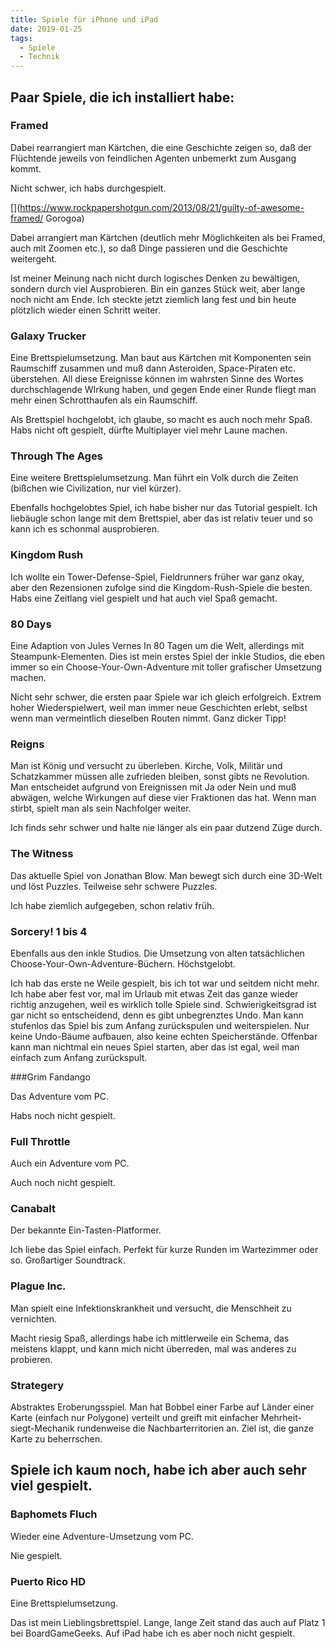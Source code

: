 ```yaml
---
title: Spiele für iPhone und iPad
date: 2019-01-25
tags:
  - Spiele
  - Technik
---
```

## Paar Spiele, die ich installiert habe:
### Framed

Dabei rearrangiert man Kärtchen, die eine Geschichte zeigen so, daß der Flüchtende jeweils von feindlichen Agenten unbemerkt zum Ausgang kommt.

Nicht schwer, ich habs durchgespielt.

[](https://www.rockpapershotgun.com/2013/08/21/guilty-of-awesome-framed/
Gorogoa)

Dabei arrangiert man Kärtchen (deutlich mehr Möglichkeiten als bei Framed, auch mit Zoomen etc.), so daß Dinge passieren und die Geschichte weitergeht.

Ist meiner Meinung nach nicht durch logisches Denken zu bewältigen, sondern durch viel Ausprobieren. Bin ein ganzes Stück weit, aber lange noch nicht am Ende. Ich steckte jetzt ziemlich lang fest und bin heute plötzlich wieder einen Schritt weiter.

[](https://www.rockpapershotgun.com/2017/12/12/gorogoa-review/)

### Galaxy Trucker

Eine Brettspielumsetzung. Man baut aus Kärtchen mit Komponenten sein Raumschiff zusammen und muß dann Asteroiden, Space-Piraten etc. überstehen. All diese Ereignisse können im wahrsten Sinne des Wortes durchschlagende WIrkung haben, und gegen Ende einer Runde fliegt man mehr einen Schrotthaufen als ein Raumschiff.

Als Brettspiel hochgelobt, ich glaube, so macht es auch noch mehr Spaß. Habs nicht oft gespielt, dürfte Multiplayer viel mehr Laune machen.

[](https://de.wikipedia.org/wiki/Galaxy_Trucker)

### Through The Ages

Eine weitere Brettspielumsetzung. Man führt ein Volk durch die Zeiten (bißchen wie Civilization, nur viel kürzer).

Ebenfalls hochgelobtes Spiel, ich habe bisher nur das Tutorial gespielt. Ich liebäugle schon lange mit dem Brettspiel, aber das ist relativ teuer und so kann ich es schonmal ausprobieren.

[](https://de.wikipedia.org/wiki/Im_Wandel_der_Zeiten)

### Kingdom Rush

Ich wollte ein Tower-Defense-Spiel, Fieldrunners früher war ganz okay, aber den Rezensionen zufolge sind die Kingdom-Rush-Spiele die besten. Habs eine Zeitlang viel gespielt und hat auch viel Spaß gemacht.

[](https://en.wikipedia.org/wiki/Kingdom_Rush)

### 80 Days

Eine Adaption von Jules Vernes In 80 Tagen um die Welt, allerdings mit Steampunk-Elementen. Dies ist mein erstes Spiel der inkle Studios, die eben immer so ein Choose-Your-Own-Adventure mit toller grafischer Umsetzung machen.

Nicht sehr schwer, die ersten paar Spiele war ich gleich erfolgreich. Extrem hoher Wiederspielwert, weil man immer neue Geschichten erlebt, selbst wenn man vermeintlich dieselben Routen nimmt. Ganz dicker Tipp!

[](https://www.rockpapershotgun.com/2015/10/12/80-days-review/)

### Reigns

Man ist König und versucht zu überleben. Kirche, Volk, Militär und Schatzkammer müssen alle zufrieden bleiben, sonst gibts ne Revolution. Man entscheidet aufgrund von Ereignissen mit Ja oder Nein und muß abwägen, welche Wirkungen auf diese vier Fraktionen das hat. Wenn man stirbt, spielt man als sein Nachfolger weiter.

Ich finds sehr schwer und halte nie länger als ein paar dutzend Züge durch.

[](https://www.rockpapershotgun.com/2016/09/08/reigns-review-pc/)

### The Witness

Das aktuelle Spiel von Jonathan Blow. Man bewegt sich durch eine 3D-Welt und löst Puzzles. Teilweise sehr schwere Puzzles.

Ich habe ziemlich aufgegeben, schon relativ früh.

[](https://www.rockpapershotgun.com/2016/02/04/the-witness-pc-review/)

### Sorcery! 1 bis 4

Ebenfalls aus den inkle Studios. Die Umsetzung von alten tatsächlichen Choose-Your-Own-Adventure-Büchern. Höchstgelobt.

Ich hab das erste ne Weile gespielt, bis ich tot war und seitdem nicht mehr. Ich habe aber fest vor, mal im Urlaub mit etwas Zeit das ganze wieder richtig anzugehen, weil es wirklich tolle Spiele sind. Schwierigkeitsgrad ist gar nicht so entscheidend, denn es gibt unbegrenztes Undo. Man kann stufenlos das Spiel bis zum Anfang zurückspulen und weiterspielen. Nur keine Undo-Bäume aufbauen, also keine echten Speicherstände. Offenbar kann man nichtmal ein neues Spiel starten, aber das ist egal, weil man einfach zum Anfang zurückspult.

[](https://www.rockpapershotgun.com/2016/04/12/sorcery-pc-review-2/)

[](https://www.rockpapershotgun.com/2016/04/14/sorcery-3-review-pc/)

[](https://www.rockpapershotgun.com/tag/sorcery-part-4/)

###Grim Fandango

Das Adventure vom PC.

Habs noch nicht gespielt.

[](https://www.rockpapershotgun.com/2015/01/27/grim-fandango-remastered-review-pc/)

### Full Throttle

Auch ein Adventure vom PC.

Auch noch nicht gespielt.

[](https://www.rockpapershotgun.com/2017/04/19/full-throttle-remastered-review/)

### Canabalt

Der bekannte Ein-Tasten-Platformer.

Ich liebe das Spiel einfach. Perfekt für kurze Runden im Wartezimmer oder so. Großartiger Soundtrack.

[](https://de.wikipedia.org/wiki/Canabalt)

### Plague Inc.

Man spielt eine Infektionskrankheit und versucht, die Menschheit zu vernichten.

Macht riesig Spaß, allerdings habe ich mittlerweile ein Schema, das meistens klappt, und kann mich nicht überreden, mal was anderes zu probieren.

[](https://de.wikipedia.org/wiki/Plague_Inc.)

### Strategery

Abstraktes Eroberungsspiel. Man hat Bobbel einer Farbe auf Länder einer Karte (einfach nur Polygone) verteilt und greift mit einfacher Mehrheit-siegt-Mechanik rundenweise die Nachbarterritorien an. Ziel ist, die ganze Karte zu beherrschen.

## Spiele ich kaum noch, habe ich aber auch sehr viel gespielt.
### Baphomets Fluch

Wieder eine Adventure-Umsetzung vom PC.

Nie gespielt.

[](https://de.wikipedia.org/wiki/Baphomets_Fluch)

### Puerto Rico HD

Eine Brettspielumsetzung.

Das ist mein Lieblingsbrettspiel. Lange, lange Zeit stand das auch auf Platz 1 bei BoardGameGeeks. Auf iPad habe ich es aber noch nicht gespielt.

[](https://de.wikipedia.org/wiki/Puerto_Rico_(Spiel))